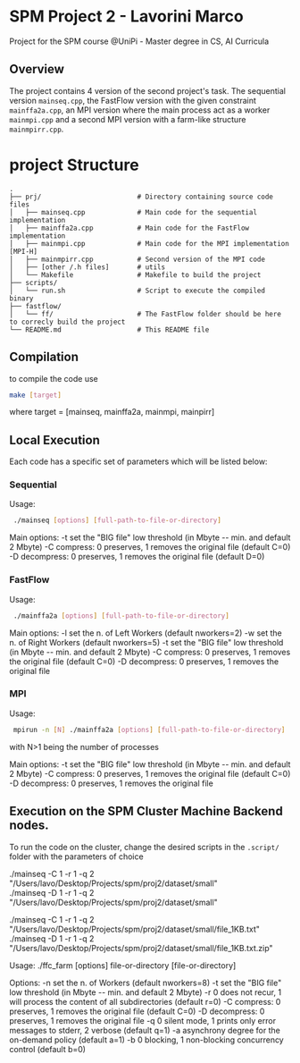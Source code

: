 # SPM Project 2 - Lavorini Marco

Project for the SPM course @UniPi - Master degree in CS, AI Curricula

## Overview

The project contains 4 version of the second project's task. The sequential version `mainseq.cpp`, the FastFlow version with the given constraint `mainffa2a.cpp`, an MPI version where the main process act as a worker `mainmpi.cpp` and a second MPI version with a farm-like structure `mainmpirr.cpp`.


# project Structure

```plaintext
.
├── prj/                        # Directory containing source code files
│   ├── mainseq.cpp             # Main code for the sequential implementation
│   ├── mainffa2a.cpp           # Main code for the FastFlow implementation
│   ├── mainmpi.cpp             # Main code for the MPI implementation [MPI-H]
│   ├── mainmpirr.cpp           # Second version of the MPI code
│   ├── [other /.h files]       # utils
│   └── Makefile                # Makefile to build the project
├── scripts/
│   └── run.sh                  # Script to execute the compiled binary
├── fastflow/
│   └── ff/                     # The FastFlow folder should be here to correcly build the project
└── README.md                   # This README file
```

## Compilation
to compile the code use

```bash
make [target]
```
where target = [mainseq, mainffa2a, mainmpi, mainpirr]

## Local Execution 

Each code has a specific set of parameters which will be listed below:

### Sequential

Usage:
```bash
 ./mainseq [options] [full-path-to-file-or-directory]
```
Main options:
 -t set the "BIG file" low threshold (in Mbyte -- min. and default 2 Mbyte)
 -C compress: 0 preserves, 1 removes the original file (default C=0)
 -D decompress: 0 preserves, 1 removes the original file (default D=0)

### FastFlow

Usage:
```bash
 ./mainffa2a [options] [full-path-to-file-or-directory]
```
Main options:
 -l set the n. of Left Workers (default nworkers=2)
 -w set the n. of Right Workers (default nworkers=5)
 -t set the "BIG file" low threshold (in Mbyte -- min. and default 2 Mbyte)
 -C compress: 0 preserves, 1 removes the original file (default C=0)
 -D decompress: 0 preserves, 1 removes the original file

### MPI

Usage:
```bash
 mpirun -n [N] ./mainffa2a [options] [full-path-to-file-or-directory]
```

with N>1 being the number of processes

Main options:
 -t set the "BIG file" low threshold (in Mbyte -- min. and default 2 Mbyte)
 -C compress: 0 preserves, 1 removes the original file (default C=0)
 -D decompress: 0 preserves, 1 removes the original file




## Execution on the SPM Cluster Machine Backend nodes.

To run the code on the cluster, change the desired scripts in the `.script/` folder with the parameters of choice










./mainseq -C 1 -r 1 -q 2 "/Users/lavo/Desktop/Projects/spm/proj2/dataset/small"  
./mainseq -D 1 -r 1 -q 2 "/Users/lavo/Desktop/Projects/spm/proj2/dataset/small"  

./mainseq -C 1 -r 1 -q 2 "/Users/lavo/Desktop/Projects/spm/proj2/dataset/small/file_1KB.txt" 
./mainseq -D 1 -r 1 -q 2 "/Users/lavo/Desktop/Projects/spm/proj2/dataset/small/file_1KB.txt.zip" 

Usage: ./ffc_farm [options] file-or-directory [file-or-directory]

Options:
 -n set the n. of Workers (default nworkers=8)
 -t set the "BIG file" low threshold (in Mbyte -- min. and default 2 Mbyte)
 -r 0 does not recur, 1 will process the content of all subdirectories (default r=0)
 -C compress: 0 preserves, 1 removes the original file (default C=0)
 -D decompress: 0 preserves, 1 removes the original file
 -q 0 silent mode, 1 prints only error messages to stderr, 2 verbose (default q=1)
 -a asynchrony degree for the on-demand policy (default a=1)
 -b 0 blocking, 1 non-blocking concurrency control (default b=0)
